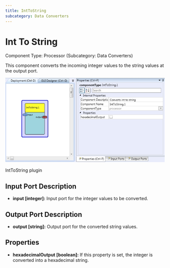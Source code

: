 ```yaml
---
title: IntToString
subcategory: Data Converters
---
```


# Int To String

Component Type: Processor (Subcategory: Data Converters)

This component converts the incoming integer values to the string values at the output port.

![Screenshot: IntToString plugin](./img/inttostring.jpg "Screenshot: IntToString plugin")

IntToString plugin

## Input Port Description

- **input \[integer\]:** Input port for the integer values to be converted.

## Output Port Description

- **output \[string\]:** Output port for the converted string values.

## Properties

- **hexadecimalOutput \[boolean\]:** If this property is set, the integer is converted into a hexadecimal string.
